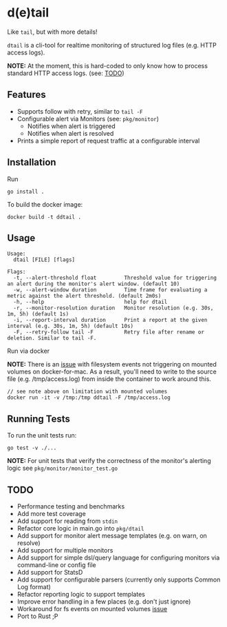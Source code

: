 d(e)tail
======

Like `tail`, but with more details!

`dtail` is a cli-tool for realtime monitoring of structured log files (e.g. HTTP access logs).

**NOTE:** At the moment, this is hard-coded to only know how to process standard HTTP access logs. (see: [TODO](#todo))

Features
--------

* Supports follow with retry, similar to `tail -F`
* Configurable alert via Monitors (see: `pkg/monitor`)
  * Notifies when alert is triggered
  * Notifies when alert is resolved
* Prints a simple report of request traffic at a configurable interval

Installation
------------

Run

```
go install .
```

To build the docker image:

```
docker build -t ddtail .
```

Usage
-----

```
Usage:
  dtail [FILE] [flags]

Flags:
  -t, --alert-threshold float         Threshold value for triggering an alert during the monitor's alert window. (default 10)
  -w, --alert-window duration         Time frame for evaluating a metric against the alert threshold. (default 2m0s)
  -h, --help                          help for dtail
  -r, --monitor-resolution duration   Monitor resolution (e.g. 30s, 1m, 5h) (default 1s)
  -i, --report-interval duration      Print a report at the given interval (e.g. 30s, 1m, 5h) (default 10s)
  -F, --retry-follow tail -F          Retry file after rename or deletion. Similar to tail -F.
```

Run via docker

**NOTE:** There is an [issue](https://github.com/docker/for-mac/issues/2375) with filesystem events not triggering on mounted volumes on docker-for-mac. As a result, you'll need to write to the source file (e.g. /tmp/access.log) from inside the container to work around this.

```
// see note above on limitation with mounted volumes
docker run -it -v /tmp:/tmp ddtail -F /tmp/access.log
```

Running Tests
-------------

To run the unit tests run:

```
go test -v ./...
```

**NOTE:** For unit tests that verify the correctness of the monitor's alerting logic see `pkg/monitor/monitor_test.go`

TODO
----

* Performance testing and benchmarks
* Add more test coverage
* Add support for reading from `stdin`
* Refactor core logic in main.go into `pkg/dtail`
* Add support for monitor alert message templates (e.g. on warn, on resolve)
* Add support for multiple monitors
* Add support for simple dsl/query language for configuring monitors via command-line or config file
* Add support for StatsD 
* Add support for configurable parsers (currently only supports Common Log format)
* Refactor reporting logic to support templates
* Improve error handling in a few places (e.g. don't just ignore)
* Workaround for fs events on mounted volumes [issue](https://github.com/docker/for-mac/issues/2375)
* Port to Rust ;P
